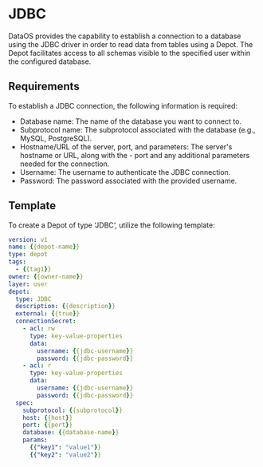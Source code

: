 # JDBC

DataOS provides the capability to establish a connection to a database using the JDBC driver in order to read data from tables using a Depot. The Depot facilitates access to all schemas visible to the specified user within the configured database.

## Requirements

To establish a JDBC connection, the following information is required:

- Database name: The name of the database you want to connect to.
- Subprotocol name: The subprotocol associated with the database (e.g., MySQL, PostgreSQL).
- Hostname/URL of the server, port, and parameters: The server's hostname or URL, along with the - port and any additional parameters needed for the connection.
- Username: The username to authenticate the JDBC connection.
- Password: The password associated with the provided username.

## Template

To create a Depot of type ‘JDBC‘, utilize the following template:

```yaml
version: v1
name: {{depot-name}}
type: depot
tags:
  - {{tag1}}
owner: {{owner-name}}
layer: user
depot:
  type: JDBC                                      
  description: {{description}}
  external: {{true}}
  connectionSecret:                              
    - acl: rw
      type: key-value-properties
      data:
        username: {{jdbc-username}}
        password: {{jdbc-password}}
    - acl: r
      type: key-value-properties
      data:
        username: {{jdbc-username}}
        password: {{jdbc-password}}
  spec:                                           
    subprotocol: {{subprotocol}}
    host: {{host}}
    port: {{port}}
    database: {{database-name}}
    params:
      {{"key1": "value1"}}
      {{"key2": "value2"}}
```